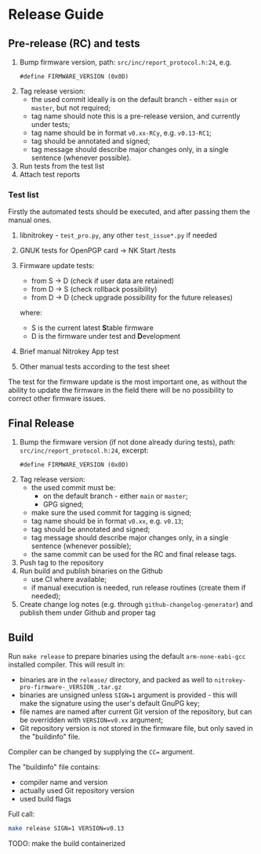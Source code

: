 # Release Guide
## Pre-release (RC) and tests
1. Bump firmware version, path: `src/inc/report_protocol.h:24`, e.g.
   ```
   #define FIRMWARE_VERSION (0x0D)
   ```
2. Tag release version:
    - the used commit ideally is on the default branch - either `main` or `master`, but not required;
    - tag name should note this is a pre-release version, and currently under tests; 
    - tag name should be in format `v0.xx-RCy`, e.g. `v0.13-RC1`;
    - tag should be annotated and signed;
    - tag message should describe major changes only, in a single sentence (whenever possible).
3. Run tests from the test list
4. Attach test reports

### Test list
Firstly the automated tests should be executed, and after passing them the manual ones.

1. libnitrokey - `test_pro.py`, any other `test_issue*.py` if needed
2. GNUK tests for OpenPGP card -> NK Start /tests
3. Firmware update tests:
   - from S -> D (check if user data are retained)
   - from D -> S (check rollback possibility)
   - from D -> D (check upgrade possibility for the future releases)
  
   where:
     - S is the current latest **S**table firmware
     - D is the firmware under test and **D**evelopment
4. Brief manual Nitrokey App test
5. Other manual tests according to the test sheet


The test for the firmware update is the most important one, as without the ability to update the firmware in the field there will be no possibility to correct other firmware issues.

## Final Release
1. Bump the firmware version (if not done already during tests), path: `src/inc/report_protocol.h:24`, excerpt: 
   ```
   #define FIRMWARE_VERSION (0x0D)
   ```
2. Tag release version: 
    - the used commit must be:
      - on the default branch - either `main` or `master`;
      - GPG signed;
    - make sure the used commit for tagging is signed;
    - tag name should be in format `v0.xx`, e.g. `v0.13`;
    - tag should be annotated and signed;
    - tag message should describe major changes only, in a single sentence (whenever possible);
    - the same commit can be used for the RC and final release tags.
3. Push tag to the repository
4. Run build and publish binaries on the Github 
   - use CI where available;
   - if manual execution is needed, run release routines (create them if needed);
5. Create change log notes (e.g. through `github-changelog-generator`) and publish them under Github and proper tag

## Build

Run `make release` to prepare binaries using the default `arm-none-eabi-gcc` installed compiler. This will result in:
   - binaries are in the `release/` directory, and packed as well to `nitrokey-pro-firmware-_VERSION_.tar.gz`
   - binaries are unsigned unless `SIGN=1` argument is provided - this will make the signature using the  user's default GnuPG key;
   - file names are named after current Git version of the repository, but can be overridden with `VERSION=v0.xx` argument;
   - Git repository version is not stored in the firmware file, but only saved in the "buildinfo" file.

Compiler can be changed by supplying the `CC=` argument.

The "buildinfo" file contains:
- compiler name and version
- actually used Git repository version
- used build flags

Full call:
```bash
make release SIGN=1 VERSION=v0.13
```

TODO: make the build containerized
